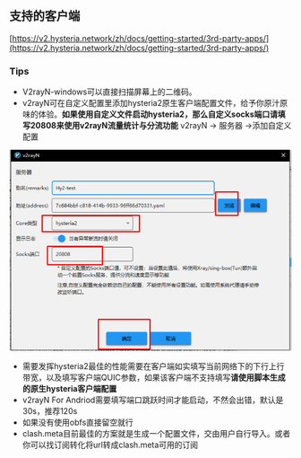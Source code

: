 ## 支持的客户端

[https://v2.hysteria.network/zh/docs/getting-started/3rd-party-apps/](https://v2.hysteria.network/zh/docs/getting-started/3rd-party-apps/)

### Tips

* V2rayN-windows可以直接扫描屏幕上的二维码。
* v2rayN可在自定义配置里添加hysteria2原生客户端配置文件，给予你原汁原味的体验。**如果使用自定义文件启动hysteria2，那么自定义socks端口请填写20808来使用v2rayN流量统计与分流功能**
v2rayN -> 服务器 ->添加自定义配置

![img](../imgs/v2rayN-new.png)

* 需要发挥hysteria2最佳的性能需要在客户端如实填写当前网络下的下行上行带宽，以及填写客户端QUIC参数，如果该客户端不支持填写**请使用脚本生成的原生hysteria客户端配置**
* v2rayN For Andriod需要填写端口跳跃时间才能启动，不然会出错，默认是30s，推荐120s
* 如果没有使用obfs直接留空就行
* clash.meta目前最佳的方案就是生成一个配置文件，交由用户自行导入。或者你可以找订阅转化将url转成clash.meta可用的订阅
